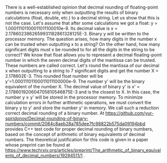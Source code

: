 
There is a well-established opinion that decimal rounding of floating-point numbers is necessary only when outputting the results of binary calculations (float, double, etc.) to a decimal string. Let us show that this is not the case. Let's assume that after some calculations we got a float: y = 1.00011101100011011100010e-9. Its decimal value is x = 2.1786023862659931182861328125E-3. Binary y will be written to the processor memory. The question arises, how many digits in the number x can be trusted when outputting x to a string? On the other hand, how many significant digits must x be rounded to for all the digits in the string to be correct?
 We know that float allows you to represent a decimal floating-point number in which the seven decimal digits of the mantissa can be trusted. These numbers are called correct. Let's round the mantissa of our decimal x when outputting to a string to 7 significant digits and get the number X = 2.178602E-3. This rounded float number will be y'=1.00011101100011011100000e-9. The number y' will be the binary equivalent of the number X. The decimal value of binary y' is x' = 2.178601920604705810546875E-3 and is the closest to X. In this case, the number y ≥ y' will be stored in the processor memory. To minimize calculation errors in further arithmetic operations, we must convert the binary y to y' and store the number y' in memory. We call such a reduction correct decimal rounding of a binary number.
At https://github.com/yur-spiridonov/Decimal-rounding-of-binary-numbers/commit/2084c8aeb28a785dee7fc98822b575da09194bbd provides C++ test code for proper decimal rounding of binary numbers, based on the concept of arithmetic of binary equivalents of decimal numbers. The theoretical justification for this code is given in a paper whose preprint can be found at https://www.techrxiv.org/articles/preprint/The_arithmetic_of_binary_equivalents_of_decimal_numbers/19294511/1 .

